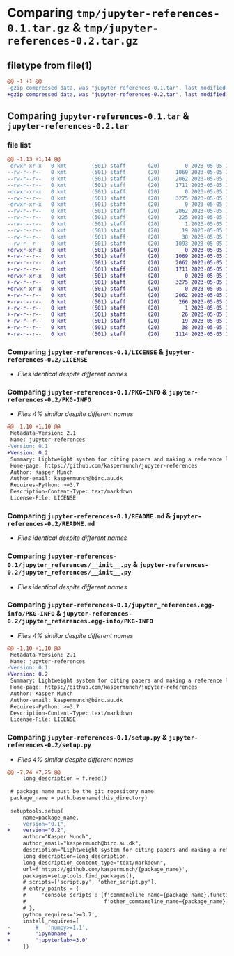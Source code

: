 # Comparing `tmp/jupyter-references-0.1.tar.gz` & `tmp/jupyter-references-0.2.tar.gz`

## filetype from file(1)

```diff
@@ -1 +1 @@
-gzip compressed data, was "jupyter-references-0.1.tar", last modified: Fri May  5 17:11:38 2023, max compression
+gzip compressed data, was "jupyter-references-0.2.tar", last modified: Fri May  5 17:14:13 2023, max compression
```

## Comparing `jupyter-references-0.1.tar` & `jupyter-references-0.2.tar`

### file list

```diff
@@ -1,13 +1,14 @@
-drwxr-xr-x   0 kmt        (501) staff       (20)        0 2023-05-05 17:11:38.464957 jupyter-references-0.1/
--rw-r--r--   0 kmt        (501) staff       (20)     1069 2023-05-05 17:02:48.000000 jupyter-references-0.1/LICENSE
--rw-r--r--   0 kmt        (501) staff       (20)     2062 2023-05-05 17:11:38.464685 jupyter-references-0.1/PKG-INFO
--rw-r--r--   0 kmt        (501) staff       (20)     1711 2023-05-05 17:02:48.000000 jupyter-references-0.1/README.md
-drwxr-xr-x   0 kmt        (501) staff       (20)        0 2023-05-05 17:11:38.459905 jupyter-references-0.1/jupyter_references/
--rw-r--r--   0 kmt        (501) staff       (20)     3275 2023-05-05 17:06:41.000000 jupyter-references-0.1/jupyter_references/__init__.py
-drwxr-xr-x   0 kmt        (501) staff       (20)        0 2023-05-05 17:11:38.464105 jupyter-references-0.1/jupyter_references.egg-info/
--rw-r--r--   0 kmt        (501) staff       (20)     2062 2023-05-05 17:11:38.000000 jupyter-references-0.1/jupyter_references.egg-info/PKG-INFO
--rw-r--r--   0 kmt        (501) staff       (20)      225 2023-05-05 17:11:38.000000 jupyter-references-0.1/jupyter_references.egg-info/SOURCES.txt
--rw-r--r--   0 kmt        (501) staff       (20)        1 2023-05-05 17:11:38.000000 jupyter-references-0.1/jupyter_references.egg-info/dependency_links.txt
--rw-r--r--   0 kmt        (501) staff       (20)       19 2023-05-05 17:11:38.000000 jupyter-references-0.1/jupyter_references.egg-info/top_level.txt
--rw-r--r--   0 kmt        (501) staff       (20)       38 2023-05-05 17:11:38.465026 jupyter-references-0.1/setup.cfg
--rw-r--r--   0 kmt        (501) staff       (20)     1093 2023-05-05 17:09:45.000000 jupyter-references-0.1/setup.py
+drwxr-xr-x   0 kmt        (501) staff       (20)        0 2023-05-05 17:14:13.047169 jupyter-references-0.2/
+-rw-r--r--   0 kmt        (501) staff       (20)     1069 2023-05-05 17:02:48.000000 jupyter-references-0.2/LICENSE
+-rw-r--r--   0 kmt        (501) staff       (20)     2062 2023-05-05 17:14:13.046932 jupyter-references-0.2/PKG-INFO
+-rw-r--r--   0 kmt        (501) staff       (20)     1711 2023-05-05 17:02:48.000000 jupyter-references-0.2/README.md
+drwxr-xr-x   0 kmt        (501) staff       (20)        0 2023-05-05 17:14:13.041507 jupyter-references-0.2/jupyter_references/
+-rw-r--r--   0 kmt        (501) staff       (20)     3275 2023-05-05 17:06:41.000000 jupyter-references-0.2/jupyter_references/__init__.py
+drwxr-xr-x   0 kmt        (501) staff       (20)        0 2023-05-05 17:14:13.046074 jupyter-references-0.2/jupyter_references.egg-info/
+-rw-r--r--   0 kmt        (501) staff       (20)     2062 2023-05-05 17:14:12.000000 jupyter-references-0.2/jupyter_references.egg-info/PKG-INFO
+-rw-r--r--   0 kmt        (501) staff       (20)      266 2023-05-05 17:14:12.000000 jupyter-references-0.2/jupyter_references.egg-info/SOURCES.txt
+-rw-r--r--   0 kmt        (501) staff       (20)        1 2023-05-05 17:14:12.000000 jupyter-references-0.2/jupyter_references.egg-info/dependency_links.txt
+-rw-r--r--   0 kmt        (501) staff       (20)       26 2023-05-05 17:14:12.000000 jupyter-references-0.2/jupyter_references.egg-info/requires.txt
+-rw-r--r--   0 kmt        (501) staff       (20)       19 2023-05-05 17:14:12.000000 jupyter-references-0.2/jupyter_references.egg-info/top_level.txt
+-rw-r--r--   0 kmt        (501) staff       (20)       38 2023-05-05 17:14:13.047228 jupyter-references-0.2/setup.cfg
+-rw-r--r--   0 kmt        (501) staff       (20)     1114 2023-05-05 17:14:08.000000 jupyter-references-0.2/setup.py
```

### Comparing `jupyter-references-0.1/LICENSE` & `jupyter-references-0.2/LICENSE`

 * *Files identical despite different names*

### Comparing `jupyter-references-0.1/PKG-INFO` & `jupyter-references-0.2/PKG-INFO`

 * *Files 4% similar despite different names*

```diff
@@ -1,10 +1,10 @@
 Metadata-Version: 2.1
 Name: jupyter-references
-Version: 0.1
+Version: 0.2
 Summary: Lightweight system for citing papers and making a reference list in jupyter
 Home-page: https://github.com/kaspermunch/jupyter-references
 Author: Kasper Munch
 Author-email: kaspermunch@birc.au.dk
 Requires-Python: >=3.7
 Description-Content-Type: text/markdown
 License-File: LICENSE
```

### Comparing `jupyter-references-0.1/README.md` & `jupyter-references-0.2/README.md`

 * *Files identical despite different names*

### Comparing `jupyter-references-0.1/jupyter_references/__init__.py` & `jupyter-references-0.2/jupyter_references/__init__.py`

 * *Files identical despite different names*

### Comparing `jupyter-references-0.1/jupyter_references.egg-info/PKG-INFO` & `jupyter-references-0.2/jupyter_references.egg-info/PKG-INFO`

 * *Files 4% similar despite different names*

```diff
@@ -1,10 +1,10 @@
 Metadata-Version: 2.1
 Name: jupyter-references
-Version: 0.1
+Version: 0.2
 Summary: Lightweight system for citing papers and making a reference list in jupyter
 Home-page: https://github.com/kaspermunch/jupyter-references
 Author: Kasper Munch
 Author-email: kaspermunch@birc.au.dk
 Requires-Python: >=3.7
 Description-Content-Type: text/markdown
 License-File: LICENSE
```

### Comparing `jupyter-references-0.1/setup.py` & `jupyter-references-0.2/setup.py`

 * *Files 4% similar despite different names*

```diff
@@ -7,24 +7,25 @@
     long_description = f.read()
 
 # package name must be the git repository name
 package_name = path.basename(this_directory)
 
 setuptools.setup(
     name=package_name,
-    version="0.1",
+    version="0.2",
     author="Kasper Munch",
     author_email="kaspermunch@birc.au.dk",
     description="Lightweight system for citing papers and making a reference list in jupyter",
     long_description=long_description,
     long_description_content_type="text/markdown",
     url=f'https://github.com/kaspermunch/{package_name}',
     packages=setuptools.find_packages(),
     # scripts=['script.py', 'other_script.py'],
     # entry_points = {
     #     'console_scripts': [f'commaneline_name={package_name}.function_name',
     #                         f'other_commaneline_name={package_name}.other_function_name']
     # },
     python_requires='>=3.7',
     install_requires=[
-        #   'numpy>=1.1',
+        'ipynbname',
+        'jupyterlab>=3.0'
     ])
```

